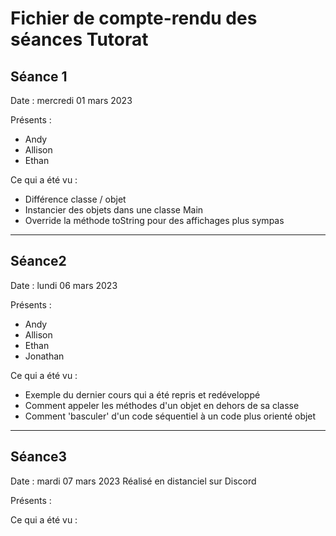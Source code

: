 # Fichier de compte-rendu des séances Tutorat

## Séance 1

Date : mercredi 01 mars 2023

Présents :
- Andy
- Allison
- Ethan

Ce qui a été vu :
- Différence classe / objet
- Instancier des objets dans une classe Main
- Override la méthode toString pour des affichages plus sympas

---
## Séance2
Date : lundi 06 mars 2023

Présents :
- Andy
- Allison
- Ethan
- Jonathan

Ce qui a été vu :
- Exemple du dernier cours qui a été repris et redéveloppé
- Comment appeler les méthodes d'un objet en dehors de sa classe
- Comment 'basculer' d'un code séquentiel à un code plus orienté objet

---
## Séance3
Date : mardi 07 mars 2023
Réalisé en distanciel sur Discord

Présents :


Ce qui a été vu :
